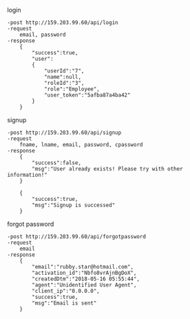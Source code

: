 login

	-post http://159.203.99.60/api/login
	-request
		email, password
	-response
		{
			"success":true,
			"user":
			{
				"userId":"7",
				"name":null,
				"roleId":"3",
				"role":"Employee",
				"user_token":"5afba87a4ba42"
			}
		}


signup

	-post http://159.203.99.60/api/signup
	-request 
		fname, lname, email, password, cpassword
	-response
		{
			"success":false,
			"msg":"User already exists! Please try with other information!"
		}

		{
			"success":true,
			"msg":"Signup is successed"
		}



forgot password

	-post http://159.203.99.60/api/forgotpassword
	-request
		email
	-response
		{
			"email":"rubby.star@hotmail.com",
			"activation_id":"Nbfo8vrAjnBgDoX",
			"createdDtm":"2018-05-16 05:55:44",
			"agent":"Unidentified User Agent",
			"client_ip":"0.0.0.0",
			"success":true,
			"msg":"Email is sent"
		}